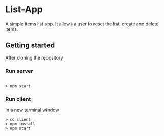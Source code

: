 # List-App

A simple items list app. It allows a user to reset the list, create and delete items.

## Getting started

After cloning the repository

### Run server

```

> npm start
```

### Run client

In a new terminal window

```
> cd client
> npm install
> npm start
```

